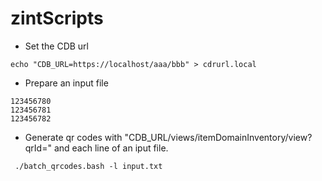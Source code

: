 zintScripts
===


* Set the CDB url
```
echo "CDB_URL=https://localhost/aaa/bbb" > cdrurl.local
```

* Prepare an input file
```
123456780
123456781
123456782

```

* Generate qr codes with "CDB_URL/views/itemDomainInventory/view?qrId=" and each line of an iput file.

```
 ./batch_qrcodes.bash -l input.txt
 ```
